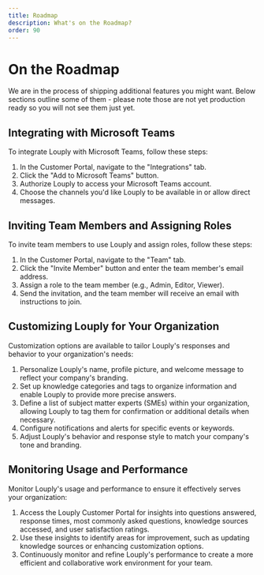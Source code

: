 ```yaml
---
title: Roadmap
description: What's on the Roadmap?
order: 90
---
```


# On the Roadmap 

We are in the process of shipping additional features you might want. Below sections outline some of them - please note those are not yet production ready so you will not see them just yet.

## Integrating with Microsoft Teams

To integrate Louply with Microsoft Teams, follow these steps:

1. In the Customer Portal, navigate to the "Integrations" tab.
2. Click the "Add to Microsoft Teams" button.
3. Authorize Louply to access your Microsoft Teams account.
4. Choose the channels you'd like Louply to be available in or allow direct messages.

## Inviting Team Members and Assigning Roles

To invite team members to use Louply and assign roles, follow these steps:

1. In the Customer Portal, navigate to the "Team" tab.
2. Click the "Invite Member" button and enter the team member's email address.
3. Assign a role to the team member (e.g., Admin, Editor, Viewer).
4. Send the invitation, and the team member will receive an email with instructions to join.

## Customizing Louply for Your Organization

Customization options are available to tailor Louply's responses and behavior to your organization's needs:

1. Personalize Louply's name, profile picture, and welcome message to reflect your company's branding.
2. Set up knowledge categories and tags to organize information and enable Louply to provide more precise answers.
3. Define a list of subject matter experts (SMEs) within your organization, allowing Louply to tag them for confirmation or additional details when necessary.
4. Configure notifications and alerts for specific events or keywords.
5. Adjust Louply's behavior and response style to match your company's tone and branding.


## Monitoring Usage and Performance

Monitor Louply's usage and performance to ensure it effectively serves your organization:

1. Access the Louply Customer Portal for insights into questions answered, response times, most commonly asked questions, knowledge sources accessed, and user satisfaction ratings.
2. Use these insights to identify areas for improvement, such as updating knowledge sources or enhancing customization options.
3. Continuously monitor and refine Louply's performance to create a more efficient and collaborative work environment for your team.


